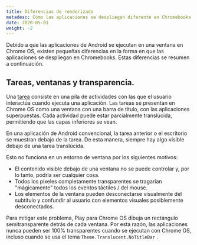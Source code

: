 ```yaml
---
title: Diferencias de renderizado
metadesc: Cómo las aplicaciones se despliegan diferente en Chromebooks.
date: 2020-05-01
weight: -2
---
```


Debido a que las aplicaciones de Android se ejecutan en una ventana en Chrome OS, existen pequeñas diferencias en la forma en que las aplicaciones se despliegan en Chromebooks. Estas diferencias se resumen a continuación.

## Tareas, ventanas y transparencia.

Una [tarea](https://developer.android.com/guide/components/activities/tasks-and-back-stack?hl={{locale.code}}) consiste en una pila de actividades con las que el usuario interactúa cuando ejecuta una aplicación. Las tareas se presentan en Chrome OS como una ventana con una barra de título, con las aplicaciones superpuestas. Cada actividad puede estar parcialmente translúcida, permitiendo que las capas inferiores se vean.

En una aplicación de Android convencional, la tarea anterior o el escritorio se muestran debajo de la tarea. De esta manera, siempre hay algo visible debajo de una tarea translúcida.

Esto no funciona en un entorno de ventana por los siguientes motivos:

- El contenido visible debajo de una ventana no se puede controlar y, por lo tanto, podría ser cualquier cosa.
- Todos los píxeles completamente transparentes se tragarían "mágicamente" todos los eventos táctiles / del mouse.
- Los elementos de la ventana pueden desconectarse visualmente del subtítulo y confundir al usuario con elementos visuales posiblemente desconectados.

Para mitigar este problema, Play para Chrome OS dibuja un rectángulo semitransparente detrás de cada ventana. Por esta razón, las aplicaciones nunca pueden ser 100% transparentes cuando se ejecutan con Chrome OS, incluso cuando se usa el tema `Theme.Translucent.NoTitleBar` .
